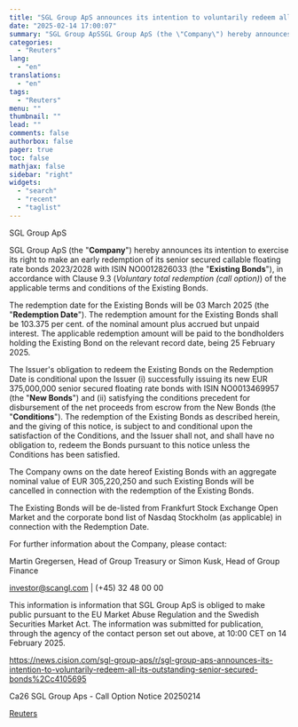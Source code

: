 ```yaml
---
title: "SGL Group ApS announces its intention to voluntarily redeem all its outstanding senior secured bonds with ISIN NO0012826033"
date: "2025-02-14 17:00:07"
summary: "SGL Group ApSSGL Group ApS (the \"Company\") hereby announces its intention to exercise its right to make an early redemption of its senior secured callable floating rate bonds 2023/2028 with ISIN NO0012826033 (the \"Existing Bonds\"), in accordance with Clause 9.3 (Voluntary total redemption (call option)) of the applicable terms and..."
categories:
  - "Reuters"
lang:
  - "en"
translations:
  - "en"
tags:
  - "Reuters"
menu: ""
thumbnail: ""
lead: ""
comments: false
authorbox: false
pager: true
toc: false
mathjax: false
sidebar: "right"
widgets:
  - "search"
  - "recent"
  - "taglist"
---
```


SGL Group ApS

SGL Group ApS (the "**Company**") hereby announces its intention to exercise its right to make an early redemption of its senior secured callable floating rate bonds 2023/2028 with ISIN NO0012826033 (the "**Existing Bonds**"), in accordance with Clause 9.3 (*Voluntary total redemption (call option)*) of the applicable terms and conditions of the Existing Bonds.

The redemption date for the Existing Bonds will be 03 March 2025 (the "**Redemption Date**"). The redemption amount for the Existing Bonds shall be 103.375 per cent. of the nominal amount plus accrued but unpaid interest. The applicable redemption amount will be paid to the bondholders holding the Existing Bond on the relevant record date, being 25 February 2025.

The Issuer's obligation to redeem the Existing Bonds on the Redemption Date is conditional upon the Issuer (i) successfully issuing its new EUR 375,000,000 senior secured floating rate bonds with ISIN NO0013469957 (the "**New Bonds**") and (ii) satisfying the conditions precedent for disbursement of the net proceeds from escrow from the New Bonds (the "**Conditions**"). The redemption of the Existing Bonds as described herein, and the giving of this notice, is subject to and conditional upon the satisfaction of the Conditions, and the Issuer shall not, and shall have no obligation to, redeem the Bonds pursuant to this notice unless the Conditions has been satisfied.

The Company owns on the date hereof Existing Bonds with an aggregate nominal value of EUR 305,220,250 and such Existing Bonds will be cancelled in connection with the redemption of the Existing Bonds.

The Existing Bonds will be de-listed from Frankfurt Stock Exchange Open Market and the corporate bond list of Nasdaq Stockholm (as applicable) in connection with the Redemption Date.

For further information about the Company, please contact:

Martin Gregersen, Head of Group Treasury or Simon Kusk, Head of Group Finance

investor@scangl.com | (+45) 32 48 00 00

This information is information that SGL Group ApS is obliged to make public pursuant to the EU Market Abuse Regulation and the Swedish Securities Market Act. The information was submitted for publication, through the agency of the contact person set out above, at 10:00 CET on 14 February 2025.

https://news.cision.com/sgl-group-aps/r/sgl-group-aps-announces-its-intention-to-voluntarily-redeem-all-its-outstanding-senior-secured-bonds%2Cc4105695

Ca26 SGL Group Aps - Call Option Notice 20250214

[Reuters](https://www.tradingview.com/news/reuters.com,2025-02-14:newsml_Wkr7nG2Mv:0-sgl-group-aps-announces-its-intention-to-voluntarily-redeem-all-its-outstanding-senior-secured-bonds-with-isin-no0012826033/)
